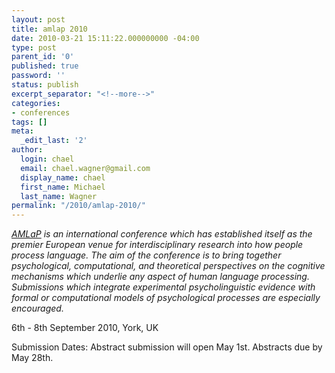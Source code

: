 ```yaml
---
layout: post
title: amlap 2010
date: 2010-03-21 15:11:22.000000000 -04:00
type: post
parent_id: '0'
published: true
password: ''
status: publish
excerpt_separator: "<!--more-->"
categories:
- conferences
tags: []
meta:
  _edit_last: '2'
author:
  login: chael
  email: chael.wagner@gmail.com
  display_name: chael
  first_name: Michael
  last_name: Wagner
permalink: "/2010/amlap-2010/"
---
```

_[AMLaP](http://www.psycholinguistics.com/amlap) is an international conference which has established itself as the premier European venue for interdisciplinary research into how people process language. The aim of the conference is to bring together psychological, computational, and theoretical perspectives on the cognitive mechanisms which underlie any aspect of human language processing. Submissions which integrate experimental psycholinguistic evidence with formal or computational models of psychological processes are especially encouraged._

6th - 8th September 2010, York, UK

Submission Dates: Abstract submission will open May 1st. Abstracts due by May 28th.

